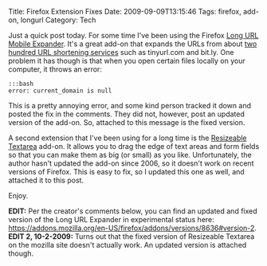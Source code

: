 Title: Firefox Extension Fixes
Date: 2009-09-09T13:15:46
Tags: firefox, add-on, longurl
Category: Tech


Just a quick post today. For some time I've been using the Firefox <a href="https://addons.mozilla.org/en-US/firefox/addon/8636">Long URL Mobile Expander</a>. It's a great add-on that expands the URLs from about <a href="http://longurl.org/services">two hundred URL shortening services</a> such as tinyurl.com and bit.ly. One problem it has though is that when you open certain files locally on your computer, it throws an error:

    :::bash
    error: current_domain is null

This is a pretty annoying error, and some kind person tracked it down and posted the fix in the comments. They did not, however, post an updated version of the add-on. So, attached to this message is the fixed version.

A second extension that I've been using for a long time is the <a href="https://addons.mozilla.org/en-US/firefox/addon/3818" target="_blank">Resizeable Textarea</a> add-on. It allows you to drag the edge of text areas and form fields so that you can make them as big (or small) as you like. Unfortunately, the author hasn't updated the add-on since 2006, so it doesn't work on recent versions of Firefox. This is easy to fix, so I updated this one as well, and attached it to this post. 

Enjoy.

<strong>EDIT:</strong> Per the creator's comments below, you can find an updated and fixed version of the Long URL Expander in experimental status here: <a href="https://addons.mozilla.org/en-US/firefox/addons/versions/8636#version-2" target="_blank">https://addons.mozilla.org/en-US/firefox/addons/versions/8636#version-2</a>.
<strong>EDIT 2, 10-2-2009:</strong> Turns out that the fixed version of Resizeable Textarea on the mozilla site doesn't actually work. An updated version is attached though.
